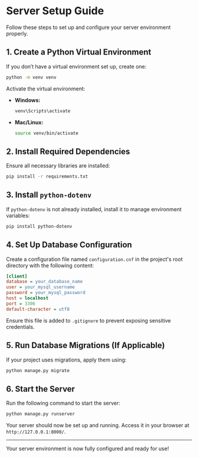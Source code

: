 # Server Setup Guide

Follow these steps to set up and configure your server environment properly.

## 1. Create a Python Virtual Environment

If you don’t have a virtual environment set up, create one:

```sh
python -m venv venv
```

Activate the virtual environment:

- **Windows:**
  ```sh
  venv\Scripts\activate
  ```
- **Mac/Linux:**
  ```sh
  source venv/bin/activate
  ```

## 2. Install Required Dependencies

Ensure all necessary libraries are installed:

```sh
pip install -r requirements.txt
```

## 3. Install `python-dotenv`

If `python-dotenv` is not already installed, install it to manage environment variables:

```sh
pip install python-dotenv
```

## 4. Set Up Database Configuration

Create a configuration file named `configuration.cnf` in the project's root directory with the following content:

```ini
[client]
database = your_database_name
user = your_mysql_username
password = your_mysql_password
host = localhost
port = 3306
default-character = utf8
```

Ensure this file is added to `.gitignore` to prevent exposing sensitive credentials.

## 5. Run Database Migrations (If Applicable)

If your project uses migrations, apply them using:

```sh
python manage.py migrate
```

## 6. Start the Server

Run the following command to start the server:

```sh
python manage.py runserver
```

Your server should now be set up and running. Access it in your browser at `http://127.0.0.1:8000/`.

---

Your server environment is now fully configured and ready for use!
